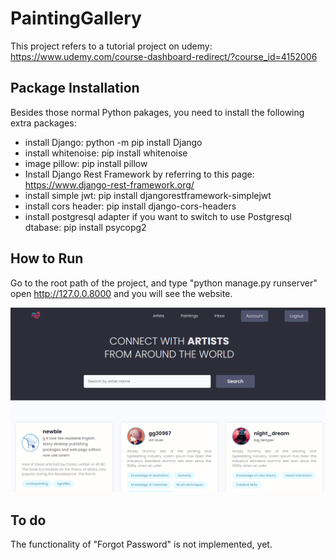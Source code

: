 # PaintingGallery
This project refers to a tutorial project on udemy: https://www.udemy.com/course-dashboard-redirect/?course_id=4152006

## Package Installation
Besides those normal Python pakages, you need to install the following extra packages:
- install Django: python -m pip install Django
- install whitenoise: pip install whitenoise
- image pillow: pip install pillow
- Install Django Rest Framework by referring to this page:
https://www.django-rest-framework.org/
- install simple jwt: pip install djangorestframework-simplejwt
- install cors header: pip install django-cors-headers
- install postgresql adapter if you want to switch to use Postgresql dtabase: pip install psycopg2

## How to Run
Go to the root path of the project, and type "python manage.py runserver"
open http://127.0.0.8000 and you will see the website.

![Painting Gallery](/static/demo_page.png)

## To do
The functionality of "Forgot Password" is not implemented, yet.